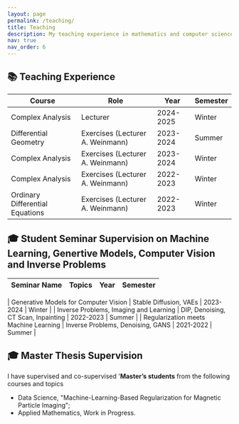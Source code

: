 ```yaml
---
layout: page
permalink: /teaching/
title: Teaching
description: My teaching experience in mathematics and computer science. I have held the exercises hours 
nav: true
nav_order: 6
---
```




## 📚 Teaching Experience  

| **Course**                       | **Role**                         | **Year**       |**Semester**|
|----------------------------------|----------------------------------|----------------|------------|
| Complex Analysis                 | Lecturer                         | 2024-2025      | Winter     |
| Differential Geometry            | Exercises (Lecturer A. Weinmann) | 2023-2024      | Summer     |
| Complex Analysis                 | Exercises (Lecturer A. Weinmann) | 2023-2024      | Winter     |
| Complex Analysis                 | Exercises (Lecturer A. Weinmann) | 2022-2023      | Winter     |
| Ordinary Differential Equations  | Exercises (Lecturer A. Weinmann) | 2022-2023      | Winter     |



## 🎓 Student Seminar Supervision on Machine Learning, Genertive Models, Computer Vision and Inverse Problems  

| **Seminar Name**                 | **Topics**                       | **Year**       |**Semester**|
|----------------------------------|----------------------------------|----------------|------------|

| Generative Models for Computer Vision     | Stable Diffusion, VAEs                | 2023-2024      | Winter     |
| Inverse Problems, Imaging and Learning    | DIP, Denoising, CT Scan, Inpainting   | 2022-2023      | Summer     |
| Regularization meets Machine Learning     | Inverse Problems, Denoising, GANS     | 2021-2022      | Summer     |



## 🎓 Master Thesis Supervision

I have supervised and co-supervised '**Master’s students** from the following courses and topics

   - Data Science, "Machine-Learning-Based Regularization for Magnetic Particle Imaging";
   - Applied Mathematics, Work in Progress.


